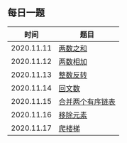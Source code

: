 ## 每日一题


时间|题目
---|---
2020.11.11| [两数之和](https://leetcode-cn.com/problems/two-sum/)
2020.11.12| [两数相加](https://leetcode-cn.com/problems/add-two-numbers/)
2020.11.13| [整数反转](https://leetcode-cn.com/problems/reverse-integer/)
2020.11.14| [回文数](https://leetcode-cn.com/problems/palindrome-number/)
2020.11.15| [合并两个有序链表](https://leetcode-cn.com/problems/merge-two-sorted-lists/)
2020.11.16| [移除元素](https://leetcode-cn.com/problems/remove-element/)
2020.11.17| [爬楼梯](https://leetcode-cn.com/problems/climbing-stairs/)